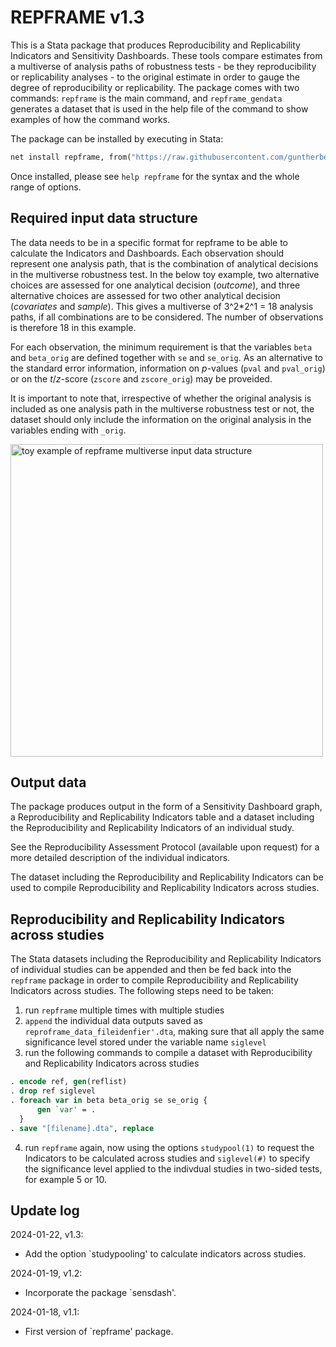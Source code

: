 # REPFRAME v1.3

This is a Stata package that produces Reproducibility and Replicability Indicators and Sensitivity Dashboards. These tools compare estimates from a multiverse of analysis paths of robustness tests - be they reproducibility or replicability analyses - to the original estimate in order to gauge the degree of reproducibility or replicability. The package comes with two commands: `repframe` is the main command, and `repframe_gendata` generates a dataset that is used in the help file of the command to show examples of how the command works. 

The package can be installed by executing in Stata:
```stata
net install repframe, from("https://raw.githubusercontent.com/guntherbensch/repframe/main") replace
```

Once installed, please see `help repframe` for the syntax and the whole range of options.


## Required input data structure

The data needs to be in a specific format for repframe to be able to calculate the Indicators and Dashboards. Each observation should represent one analysis path, that is the combination of analytical decisions in the multiverse robustness test. 
In the below toy example, two alternative choices are assessed for one analytical decision (*outcome*), and three alternative choices are assessed for two other analytical decision (*covariates* and *sample*). This gives a multiverse of 3^2*2^1 = 18 analysis paths, if all combinations are to be considered. The number of observations is therefore 18 in this example.

For each observation, the minimum requirement is that the variables `beta` and `beta_orig` are defined together with `se` and `se_orig`. As an alternative to the standard error information, information on *p*-values (`pval` and `pval_orig`) or on the *t*/*z*-score (`zscore` and `zscore_orig`) may be proveided.  

It is important to note that, irrespective of whether the original analysis is included as one analysis path in the multiverse robustness test or not, the dataset should only include the information on the original analysis in the variables ending with `_orig`.

<img width="500" alt="toy example of repframe multiverse input data structure" src="https://github.com/guntherbensch/repframe/assets/128997073/a7856668-c22b-4783-a2a4-7b1aea2d3c8b">


## Output data

The package produces output in the form of a Sensitivity Dashboard graph, a Reproducibility and Replicability Indicators table and a dataset including the Reproducibility and Replicability Indicators of an individual study.

See the Reproducibility Assessment Protocol (available upon request) for a more detailed description of the individual indicators.

The dataset including the Reproducibility and Replicability Indicators can be used to compile Reproducibility and Replicability Indicators across studies.


## Reproducibility and Replicability Indicators across studies

The Stata datasets including the Reproducibility and Replicability Indicators of individual studies can be appended and then be fed back into the `repframe` package in order to compile Reproducibility and Replicability Indicators across studies. The following steps need to be taken:
1. run `repframe` multiple times with multiple studies
2. `append` the individual data outputs saved as `reproframe_data_fileidenfier'.dta`, making sure that all apply the same significance level stored under the variable name `siglevel` 
3. run the following commands to compile a dataset with Reproducibility and Replicability Indicators across studies

```stata
. encode ref, gen(reflist)
. drop ref siglevel
. foreach var in beta beta_orig se se_orig {
	  gen `var' = .
  }
. save "[filename].dta", replace
```
4. run `repframe` again, now using the options `studypool(1)` to request the Indicators to be calculated across studies and `siglevel(#)` to specify the significance level applied to the indivdual studies in two-sided tests, for example 5 or 10. 


## Update log

2024-01-22, v1.3:

- Add the option `studypooling' to calculate indicators across studies.

2024-01-19, v1.2:

- Incorporate the package `sensdash'.

2024-01-18, v1.1:

- First version of `repframe' package.
 
 


 

